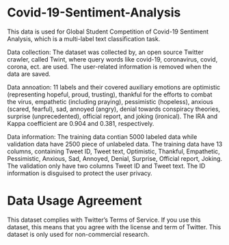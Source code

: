 # Covid-19-Sentiment-Analysis
This data is used for Global Student Competition of Covid-19 Sentiment Analysis, which is a multi-label text classification task.

Data collection: The dataset was collected by, an open source Twitter crawler, called Twint, where query words like covid-19, coronavirus, covid, corona, ect. are used. The user-related information is removed when the data are saved.

Data annoation: 11 labels and their covered auxiliary emotions are optimistic (representing hopeful, proud, trusting), thankful for the efforts to combat the virus, empathetic (including praying), pessimistic (hopeless), anxious (scared, fearful), sad, annoyed (angry), denial towards conspiracy theories, surprise (unprecedented), official report, and joking (ironical). The IRA and Kappa coefficient are 0.904 and 0.381, respectively.

Data information: The training data contian 5000 labeled data while validation data have 2500 piece of unlabeled data. The training data have 13 columns, containing Tweet ID, Tweet text, Optimistic, Thankful, Empathetic, Pessimistic, Anxious, Sad, Annoyed, Denial, Surprise, Official report, Joking. The validation only have two columns Tweet ID and Tweet text. The ID information is disguised to protect the user privacy.

# Data Usage Agreement
This dataset complies with Twitter’s Terms of Service. If you use this dataset, this means that you agree with the license and term of Twitter. This dataset is only used for non-commercial research.




